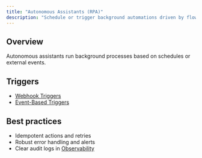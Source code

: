 ```yaml
---
title: "Autonomous Assistants (RPA)"
description: "Schedule or trigger background automations driven by flows."
---
```


## Overview

Autonomous assistants run background processes based on schedules or external events.

## Triggers

- [Webhook Triggers](/triggers-intents/webhooks)
- [Event-Based Triggers](/triggers-intents/event-triggers)

## Best practices

- Idempotent actions and retries
- Robust error handling and alerts
- Clear audit logs in [Observability](/observability/overview)